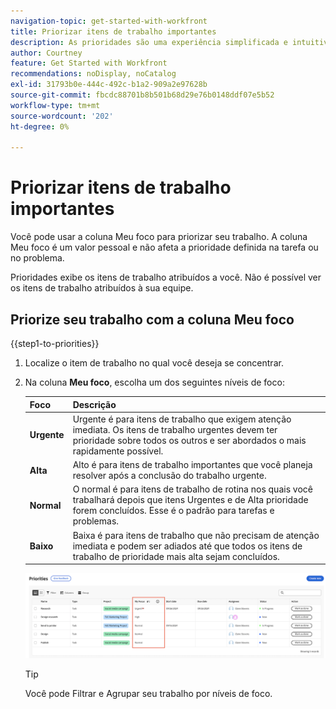 ```yaml
---
navigation-topic: get-started-with-workfront
title: Priorizar itens de trabalho importantes
description: As prioridades são uma experiência simplificada e intuitiva personalizada para proprietários de tarefas.
author: Courtney
feature: Get Started with Workfront
recommendations: noDisplay, noCatalog
exl-id: 31793b0e-444c-492c-b1a2-909a2e97628b
source-git-commit: fbcdc88701b8b501b68d29e76b0148ddf07e5b52
workflow-type: tm+mt
source-wordcount: '202'
ht-degree: 0%

---
```


# Priorizar itens de trabalho importantes

Você pode usar a coluna Meu foco para priorizar seu trabalho. A coluna Meu foco é um valor pessoal e não afeta a prioridade definida na tarefa ou no problema.

Prioridades exibe os itens de trabalho atribuídos a você. Não é possível ver os itens de trabalho atribuídos à sua equipe.

## Priorize seu trabalho com a coluna Meu foco

{{step1-to-priorities}}

1. Localize o item de trabalho no qual você deseja se concentrar.
1. Na coluna **Meu foco**, escolha um dos seguintes níveis de foco:

   | Foco | Descrição |
   |-----------|-------------|
   | **Urgente** | Urgente é para itens de trabalho que exigem atenção imediata. Os itens de trabalho urgentes devem ter prioridade sobre todos os outros e ser abordados o mais rapidamente possível. |
   | **Alta** | Alto é para itens de trabalho importantes que você planeja resolver após a conclusão do trabalho urgente. |
   | **Normal** | O normal é para itens de trabalho de rotina nos quais você trabalhará depois que itens Urgentes e de Alta prioridade forem concluídos. Esse é o padrão para tarefas e problemas. |
   | **Baixo** | Baixa é para itens de trabalho que não precisam de atenção imediata e podem ser adiados até que todos os itens de trabalho de prioridade mais alta sejam concluídos. |

   ![Meu foco](assets/my-focus-new.png)

   >[!TIP]
   >
   >Você pode Filtrar e Agrupar seu trabalho por níveis de foco.

